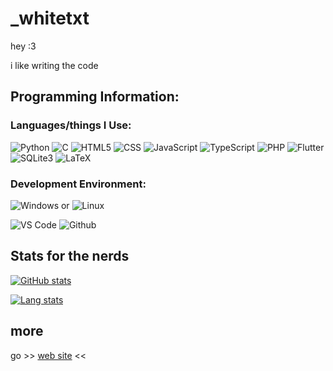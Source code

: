 # _whitetxt

hey :3

i like writing the code

## Programming Information:

### Languages/things I Use:

![Python](https://img.shields.io/badge/Python-14354C?style=for-the-badge&logo=python&logoColor=white)
![C](https://img.shields.io/badge/C-639ad2?style=for-the-badge&logo=c&logoColor=white)
![HTML5](https://img.shields.io/badge/HTML5-E34F26?style=for-the-badge&logo=html5&logoColor=white)
![CSS](https://img.shields.io/badge/CSS-239120?&style=for-the-badge&logo=css3&logoColor=white)
![JavaScript](https://img.shields.io/badge/JavaScript-323330?style=for-the-badge&logo=javascript&logoColor=white)
![TypeScript](https://img.shields.io/badge/TypeScript-007acc?style=for-the-badge&logo=typescript&logoColor=white)
![PHP](https://img.shields.io/badge/PHP-7e93d1?style=for-the-badge&logo=php&logoColor=white)
![Flutter](https://img.shields.io/badge/Flutter-42d2fd?style=for-the-badge&logo=flutter&logoColor=white)
![SQLite3](https://img.shields.io/badge/SQLite3-67bae7?style=for-the-badge&logo=sqlite&logoColor=white)
![LaTeX](https://img.shields.io/badge/LaTeX-008080?style=for-the-badge&logo=latex&logoColor=white)

### Development Environment:

![Windows](https://img.shields.io/badge/Windows-0078d6?style=for-the-badge&logo=windows&logoColor=white)
 or 
![Linux](https://img.shields.io/badge/Linux-fcc624?style=for-the-badge&logo=linux&logoColor=white)

![VS Code](https://img.shields.io/badge/Visual_Studio_Code-007acc?style=for-the-badge&logo=visual-studio-code&logoColor=white)
![Github](https://img.shields.io/badge/Github-181717?style=for-the-badge&logo=github&logoColor=white)

## Stats for the nerds

[![GitHub stats](https://github-readme-stats-git-masterrstaa-rickstaa.vercel.app/api?username=whitetxt&theme=synthwave&show_icons=true)](https://github.com/anuraghazra/github-readme-stats)

[![Lang stats](https://github-readme-stats-git-masterrstaa-rickstaa.vercel.app/api/top-langs/?username=whitetxt&layout=compact&theme=synthwave)](https://github.com/anuraghazra/github-readme-stats)

## more

go
\>\> [web site](https://whitetxt.duckdns.org) <<
